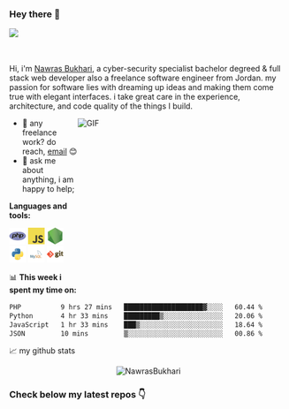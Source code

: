 ### Hey there 👋

![](https://visitor-badge.glitch.me/badge?page_id=NawrasBukhari.nawrasbukhari)

<br />

Hi, i'm [Nawras Bukhari](https://nawrasbukhari.tech/), a cyber-security specialist bachelor degreed & full stack web developer also a freelance software engineer from Jordan. my passion for software lies with dreaming up ideas and making them come true with elegant interfaces. i take great care in the experience, architecture, and code quality of the things I build.


  <img align="right" alt="GIF" src="https://github.com/abhisheknaiidu/abhisheknaiidu/blob/master/code.gif?raw=true" width="380" height="320" />
  
- 💼 any freelance work? do reach, [email](mailto:nawrasbukhari@hotmail.com) 😊
- 💬 ask me about anything, i am happy to help;

**Languages and tools:**  

<code><img height="30" src="https://raw.githubusercontent.com/github/explore/80688e429a7d4ef2fca1e82350fe8e3517d3494d/topics/php/php.png"></code>
<code><img height="30" src="https://raw.githubusercontent.com/github/explore/80688e429a7d4ef2fca1e82350fe8e3517d3494d/topics/javascript/javascript.png"></code>
<code><img height="30" src="https://raw.githubusercontent.com/github/explore/80688e429a7d4ef2fca1e82350fe8e3517d3494d/topics/nodejs/nodejs.png"></code>
<code><img height="30" src="https://raw.githubusercontent.com/github/explore/80688e429a7d4ef2fca1e82350fe8e3517d3494d/topics/python/python.png"></code>
<code><img height="30" src="https://raw.githubusercontent.com/github/explore/80688e429a7d4ef2fca1e82350fe8e3517d3494d/topics/mysql/mysql.png"></code>
<code><img height="30" src="https://raw.githubusercontent.com/github/explore/80688e429a7d4ef2fca1e82350fe8e3517d3494d/topics/git/git.png"></code>

📊 **This week i spent my time on:**

```text
PHP          9 hrs 27 mins   ████████████████████▓░░░░   60.44 %
Python       4 hr 33 mins    █████████▒░░░░░░░░░░░░░░░   20.06 %
JavaScript   1 hr 33 mins    ███▒░░░░░░░░░░░░░░░░░░░░░   18.64 %
JSON         10 mins         ▒░░░░░░░░░░░░░░░░░░░░░░░░   00.86 %
```

📈 my github stats

<p align="center"> <img src="https://github-readme-stats.vercel.app/api?username=NawrasBukhari&show_icons=true&theme=gotham" alt="NawrasBukhari" />

### Check below my latest repos 👇



